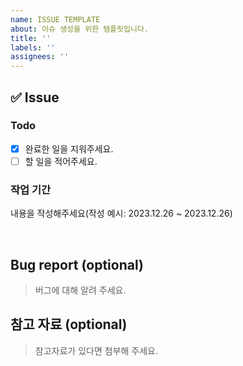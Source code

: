 ```yaml
---
name: ISSUE TEMPLATE
about: 이슈 생성을 위한 템플릿입니다.
title: ''
labels: ''
assignees: ''
---
```


## :white_check_mark: Issue

### Todo

- [x] 완료한 일을 지워주세요.
- [ ] 할 일을 적어주세요.

### 작업 기간

내용을 작성해주세요(작성 예시: 2023.12.26 ~ 2023.12.26)

<br />

## Bug report (optional)

> 버그에 대해 알려 주세요.

## 참고 자료 (optional)

> 참고자료가 있다면 첨부해 주세요.
